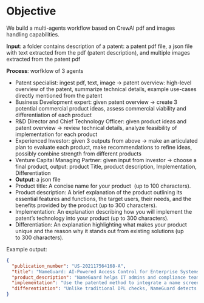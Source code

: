 # Objective

We build a multi-agents workflow based on CrewAI pdf and images handling capabilities.

**Input**: a folder contains description of a patent: a patent pdf file, a json file with text extracted from the pdf (patent description), and multiple images extracted from the patent pdf

**Process**: worfklow of 3 agents
- Patent specialist: ingest pdf, text, image -> patent overview: high-level overview of the patent, summarize technical details, example use-cases directly mentioned from the patent
- Business Development expert: given patent overview -> create 3 potential commercial product ideas, assess commercial viability and differentiation of each product
- R&D Director and Chief Technology Officer: given product ideas and patent overview -> review technical details, analyze feasibility of implementation for each product
- Experienced Investor: given 3 outputs from above -> make an articulated plan to evaluate each product, make recommendations to refine ideas, possibly combine strength from different products
- Venture Capital Managing Partner: given input from investor -> choose a final product, output: product Title, product description, Implementation, Differentiation
- 
  **Output**: a json file
- Product title: A concise name for your product  (up to 100 characters).
- Product description: A brief explanation of the product outlining its essential features and functions, the target users, their needs, and the benefits provided by the product (up to 300 characters).
- Implementation: An explanation describing how you will implement the patent’s technology into your product (up to 300 characters).
- Differentiation: An explanation highlighting what makes your product unique and the reason why it stands out from existing solutions (up to 300 characters).

Example output:
```json
{
  "publication_number": "US-202117564168-A",
  "title": "NameGuard: AI-Powered Access Control for Enterprise Systems",
  "product_description": "NameGuard helps IT admins and compliance teams block unauthorized access by checking user names against global deny lists and using AI to catch name variations. It’s ideal for finance, defense, and critical infrastructure sectors needing strong security and compliance.",
  "implementation": "Use the patented method to integrate a name screening API into login or user registration flows. Names are matched against an updated denylist, decomposed, and analyzed via a neural network to detect obfuscated identities. Access decisions are then returned to the enterprise system.",
  "differentiation": "Unlike traditional DPL checks, NameGuard detects partial or altered name matches using name decomposition and machine learning. It adapts to evolving threats, aggregates multi-source deny lists, and flags suspect names not yet on known lists, reducing false negatives and increasing compliance accuracy."
}
```